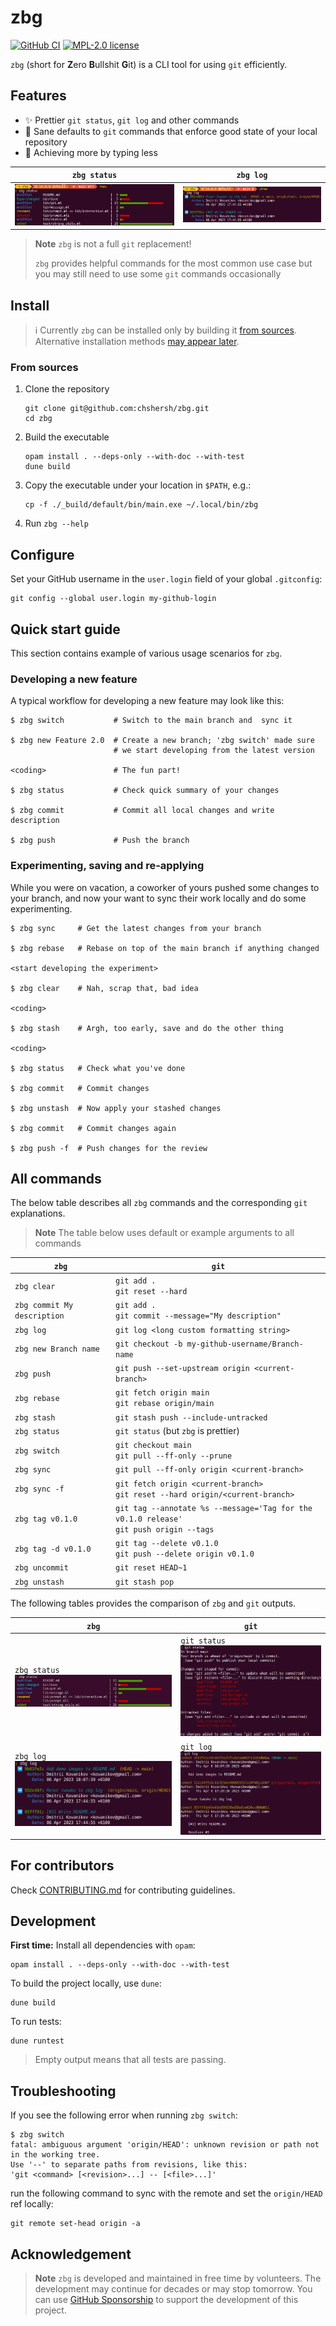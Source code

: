 # zbg

[![GitHub CI](https://github.com/chshersh/zbg/workflows/CI/badge.svg)](https://github.com/chshersh/zbg/actions)
[![MPL-2.0 license](https://img.shields.io/badge/license-MPL--2.0-blue.svg)](LICENSE)

`zbg` (short for **Z**ero **B**ullshit **G**it) is a CLI tool for using `git` efficiently.

## Features

* ✨ Prettier `git status`, `git log` and other commands
* 🚀 Sane defaults to `git` commands that enforce good state of your local repository
* 🌌 Achieving more by typing less

| `zbg status` | `zbg log` |
| --- | --- |
| ![zbg status](./images/zbg-status-demo.png) | ![zbg log](./images/zbg-log-demo.png) |

> **Note**
> `zbg` is not a full `git` replacement!
>
> `zbg` provides helpful commands for the most
> common use case but you may still need to use some `git` commands occasionally

## Install

> ℹ️ Currently `zbg` can be installed only by building it [from sources](#from-sources).
> Alternative installation methods [may appear later](https://github.com/chshersh/zbg/issues/8).

### From sources

1. Clone the repository
    ```shell
    git clone git@github.com:chshersh/zbg.git
    cd zbg
    ```
2. Build the executable
    ```shell
    opam install . --deps-only --with-doc --with-test
    dune build
    ```
3. Copy the executable under your location in `$PATH`, e.g.:
    ```shell
    cp -f ./_build/default/bin/main.exe ~/.local/bin/zbg
    ```
4. Run `zbg --help`

## Configure

Set your GitHub username in the `user.login` field of your global `.gitconfig`:

```shell
git config --global user.login my-github-login
```

## Quick start guide

This section contains example of various usage scenarios for `zbg`.

### Developing a new feature

A typical workflow for developing a new feature may look like this:

```shell
$ zbg switch           # Switch to the main branch and  sync it

$ zbg new Feature 2.0  # Create a new branch; 'zbg switch' made sure
                       # we start developing from the latest version

<coding>               # The fun part!

$ zbg status           # Check quick summary of your changes

$ zbg commit           # Commit all local changes and write description

$ zbg push             # Push the branch
```

### Experimenting, saving and re-applying

While you were on vacation, a coworker of yours pushed some changes to your
branch, and now your want to sync their work locally and do some experimenting.

```shell
$ zbg sync     # Get the latest changes from your branch

$ zbg rebase   # Rebase on top of the main branch if anything changed

<start developing the experiment>

$ zbg clear    # Nah, scrap that, bad idea

<coding>

$ zbg stash    # Argh, too early, save and do the other thing

<coding>

$ zbg status   # Check what you've done

$ zbg commit   # Commit changes

$ zbg unstash  # Now apply your stashed changes

$ zbg commit   # Commit changes again

$ zbg push -f  # Push changes for the review
```

## All commands

The below table describes all `zbg` commands and the corresponding `git`
explanations.

> **Note**
> The table below uses default or example arguments to all commands

| `zbg` | `git` |
| ----- | ----- |
| `zbg clear` | `git add .` <br /> `git reset --hard` |
| `zbg commit My description` | `git add .` <br /> `git commit --message="My description"` |
| `zbg log` | `git log <long custom formatting string>` |
| `zbg new Branch name` | `git checkout -b my-github-username/Branch-name` |
| `zbg push` | `git push --set-upstream origin <current-branch>` |
| `zbg rebase` | `git fetch origin main` <br /> `git rebase origin/main` |
| `zbg stash` | `git stash push --include-untracked` |
| `zbg status` | `git status` (but `zbg` is prettier) |
| `zbg switch` | `git checkout main` <br /> `git pull --ff-only --prune` |
| `zbg sync` | `git pull --ff-only origin <current-branch>` |
| `zbg sync -f` | `git fetch origin <current-branch>` <br /> `git reset --hard origin/<current-branch>` |
| `zbg tag v0.1.0` | `git tag --annotate %s --message='Tag for the v0.1.0 release'` <br /> `git push origin --tags` |
| `zbg tag -d v0.1.0` | `git tag --delete v0.1.0` <br /> `git push --delete origin v0.1.0` |
| `zbg uncommit` | `git reset HEAD~1` |
| `zbg unstash` | `git stash pop` |

The following tables provides the comparison of `zbg` and `git` outputs.

| `zbg` | `git` |
| ----- | ----- |
| `zbg status` <br /> ![zbg status](./images/zbg-status-comparison.png) | `git status` <br /> ![git status](./images/git-status-comparison.png) |
| `zbg log` <br /> ![zbg log](./images/zbg-log-comparison.png) | `git log` <br /> ![git log](./images/git-log-comparison.png) |

## For contributors

Check [CONTRIBUTING.md](https://github.com/chshersh/zbg/blob/main/CONTRIBUTING.md)
for contributing guidelines.

## Development

**First time:** Install all dependencies with `opam`:

```
opam install . --deps-only --with-doc --with-test
```

To build the project locally, use `dune`:

```
dune build
```

To run tests:

```
dune runtest
```

> Empty output means that all tests are passing.

## Troubleshooting

If you see the following error when running `zbg switch`:

```shell
$ zbg switch
fatal: ambiguous argument 'origin/HEAD': unknown revision or path not in the working tree.
Use '--' to separate paths from revisions, like this:
'git <command> [<revision>...] -- [<file>...]'
```

run the following command to sync with the remote and set the `origin/HEAD` ref locally:

```shell
git remote set-head origin -a
```

## Acknowledgement

> **Note**
> `zbg` is developed and maintained in free time
> by volunteers. The development may continue for decades or may stop
> tomorrow. You can use
> [GitHub Sponsorship](https://github.com/sponsors/chshersh) to support
> the development of this project.
